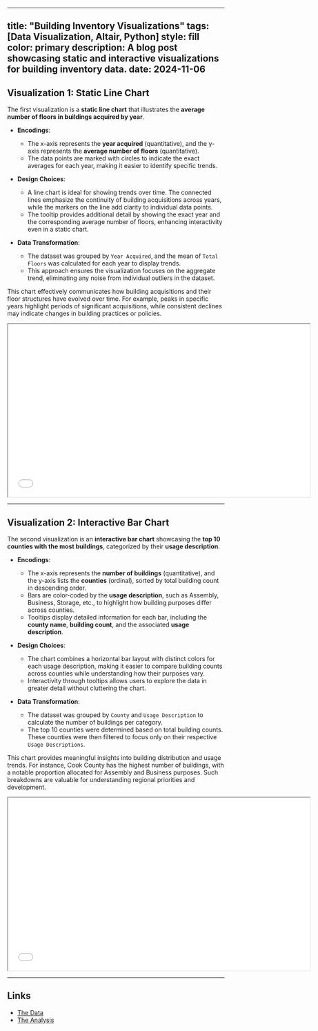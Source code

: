 
---
title: "Building Inventory Visualizations"
tags: [Data Visualization, Altair, Python]
style: fill
color: primary
description: A blog post showcasing static and interactive visualizations for building inventory data.
date: 2024-11-06
---



## Visualization 1: Static Line Chart
The first visualization is a **static line chart** that illustrates the **average number of floors in buildings acquired by year**.

- **Encodings**: 
  - The x-axis represents the **year acquired** (quantitative), and the y-axis represents the **average number of floors** (quantitative). 
  - The data points are marked with circles to indicate the exact averages for each year, making it easier to identify specific trends.
  
- **Design Choices**: 
  - A line chart is ideal for showing trends over time. The connected lines emphasize the continuity of building acquisitions across years, while the markers on the line add clarity to individual data points.
  - The tooltip provides additional detail by showing the exact year and the corresponding average number of floors, enhancing interactivity even in a static chart.

- **Data Transformation**: 
  - The dataset was grouped by `Year Acquired`, and the mean of `Total Floors` was calculated for each year to display trends. 
  - This approach ensures the visualization focuses on the aggregate trend, eliminating any noise from individual outliers in the dataset.

This chart effectively communicates how building acquisitions and their floor structures have evolved over time. For example, peaks in specific years highlight periods of significant acquisitions, while consistent declines may indicate changes in building practices or policies.

<iframe src="/assets/line_chart.html" width="700" height="400"></iframe>

---

## Visualization 2: Interactive Bar Chart
The second visualization is an **interactive bar chart** showcasing the **top 10 counties with the most buildings**, categorized by their **usage description**.

- **Encodings**:
  - The x-axis represents the **number of buildings** (quantitative), and the y-axis lists the **counties** (ordinal), sorted by total building count in descending order.
  - Bars are color-coded by the **usage description**, such as Assembly, Business, Storage, etc., to highlight how building purposes differ across counties.
  - Tooltips display detailed information for each bar, including the **county name**, **building count**, and the associated **usage description**.

- **Design Choices**:
  - The chart combines a horizontal bar layout with distinct colors for each usage description, making it easier to compare building counts across counties while understanding how their purposes vary.
  - Interactivity through tooltips allows users to explore the data in greater detail without cluttering the chart.

- **Data Transformation**:
  - The dataset was grouped by `County` and `Usage Description` to calculate the number of buildings per category.
  - The top 10 counties were determined based on total building counts. These counties were then filtered to focus only on their respective `Usage Descriptions`.

This chart provides meaningful insights into building distribution and usage trends. For instance, Cook County has the highest number of buildings, with a notable proportion allocated for Assembly and Business purposes. Such breakdowns are valuable for understanding regional priorities and development.

<iframe src="/assets/interactive_bar_chart.html" width="700" height="400"></iframe>

---

## Links
- [The Data](https://raw.githubusercontent.com/narenshetty98/narenshetty98.github.io/main/assets/building_inventory.csv)  
- [The Analysis](https://github.com/narenshetty98/narenshetty98.github.io/blob/main/python_notebooks/Visualisations.ipynb)
